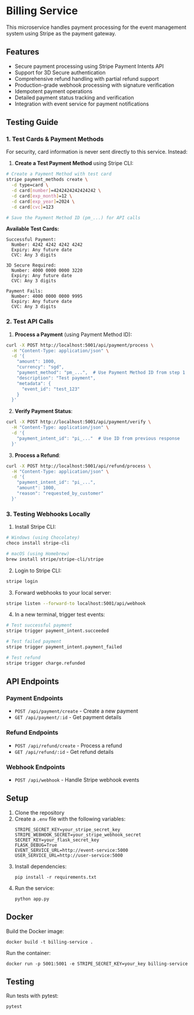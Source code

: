 # Billing Service

This microservice handles payment processing for the event management system using Stripe as the payment gateway.

## Features

- Secure payment processing using Stripe Payment Intents API
- Support for 3D Secure authentication
- Comprehensive refund handling with partial refund support
- Production-grade webhook processing with signature verification
- Idempotent payment operations
- Detailed payment status tracking and verification
- Integration with event service for payment notifications

## Testing Guide

### 1. Test Cards & Payment Methods

For security, card information is never sent directly to this service. Instead:

1. **Create a Test Payment Method** using Stripe CLI:

```bash
# Create a Payment Method with test card
stripe payment_methods create \
  -d type=card \
  -d card[number]=4242424242424242 \
  -d card[exp_month]=12 \
  -d card[exp_year]=2024 \
  -d card[cvc]=123

# Save the Payment Method ID (pm_...) for API calls
```

**Available Test Cards:**

```
Successful Payment:
  Number: 4242 4242 4242 4242
  Expiry: Any future date
  CVC: Any 3 digits

3D Secure Required:
  Number: 4000 0000 0000 3220
  Expiry: Any future date
  CVC: Any 3 digits

Payment Fails:
  Number: 4000 0000 0000 9995
  Expiry: Any future date
  CVC: Any 3 digits
```

### 2. Test API Calls

1. **Process a Payment** (using Payment Method ID):

```bash
curl -X POST http://localhost:5001/api/payment/process \
  -H "Content-Type: application/json" \
  -d '{
    "amount": 1000,
    "currency": "sgd",
    "payment_method": "pm_...",  # Use Payment Method ID from step 1
    "description": "Test payment",
    "metadata": {
      "event_id": "test_123"
    }
  }'
```

2. **Verify Payment Status**:

```bash
curl -X POST http://localhost:5001/api/payment/verify \
  -H "Content-Type: application/json" \
  -d '{
    "payment_intent_id": "pi_..."  # Use ID from previous response
  }'
```

3. **Process a Refund**:

```bash
curl -X POST http://localhost:5001/api/refund/process \
  -H "Content-Type: application/json" \
  -d '{
    "payment_intent_id": "pi_...",
    "amount": 1000,
    "reason": "requested_by_customer"
  }'
```

### 3. Testing Webhooks Locally

1. Install Stripe CLI:

```bash
# Windows (using Chocolatey)
choco install stripe-cli

# macOS (using Homebrew)
brew install stripe/stripe-cli/stripe
```

2. Login to Stripe CLI:

```bash
stripe login
```

3. Forward webhooks to your local server:

```bash
stripe listen --forward-to localhost:5001/api/webhook
```

4. In a new terminal, trigger test events:

```bash
# Test successful payment
stripe trigger payment_intent.succeeded

# Test failed payment
stripe trigger payment_intent.payment_failed

# Test refund
stripe trigger charge.refunded
```

## API Endpoints

### Payment Endpoints

- `POST /api/payment/create` - Create a new payment
- `GET /api/payment/:id` - Get payment details

### Refund Endpoints

- `POST /api/refund/create` - Process a refund
- `GET /api/refund/:id` - Get refund details

### Webhook Endpoints

- `POST /api/webhook` - Handle Stripe webhook events

## Setup

1. Clone the repository
2. Create a `.env` file with the following variables:
   ```
   STRIPE_SECRET_KEY=your_stripe_secret_key
   STRIPE_WEBHOOK_SECRET=your_stripe_webhook_secret
   SECRET_KEY=your_flask_secret_key
   FLASK_DEBUG=True
   EVENT_SERVICE_URL=http://event-service:5000
   USER_SERVICE_URL=http://user-service:5000
   ```
3. Install dependencies:
   ```
   pip install -r requirements.txt
   ```
4. Run the service:
   ```
   python app.py
   ```

## Docker

Build the Docker image:

```
docker build -t billing-service .
```

Run the container:

```
docker run -p 5001:5001 -e STRIPE_SECRET_KEY=your_key billing-service
```

## Testing

Run tests with pytest:

```
pytest
```
